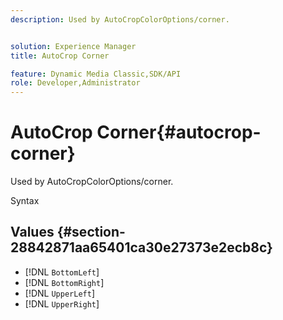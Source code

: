 ```yaml
---
description: Used by AutoCropColorOptions/corner.


solution: Experience Manager
title: AutoCrop Corner

feature: Dynamic Media Classic,SDK/API
role: Developer,Administrator
---
```


# AutoCrop Corner{#autocrop-corner}

Used by AutoCropColorOptions/corner.

 Syntax 

## Values {#section-28842871aa65401ca30e27373e2ecb8c}

* [!DNL `BottomLeft`] 
* [!DNL `BottomRight`] 
* [!DNL `UpperLeft`] 
* [!DNL `UpperRight`]

